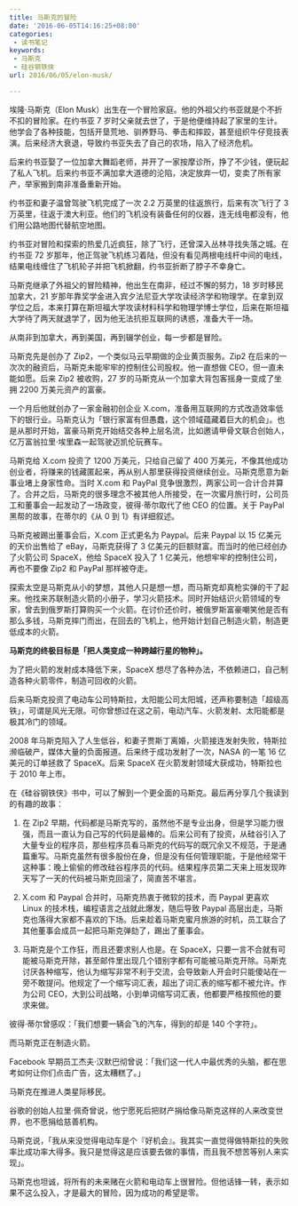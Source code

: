 ```yaml
---
title: 马斯克的冒险
date: '2016-06-05T14:16:25+08:00'
categories:
 - 读书笔记
keywords:
 - 马斯克
 - 硅谷钢铁侠
url: 2016/06/05/elon-musk/

---
```


埃隆·马斯克（Elon Musk）出生在一个冒险家庭。他的外祖父约书亚就是个不折不扣的冒险家。在约书亚 7 岁时父亲就去世了，于是他便维持起了家里的生计。他学会了各种技能，包括开垦荒地、驯养野马、拳击和摔跤，甚至组织牛仔竞技表演。后来经济大衰退，导致约书亚失去了自己的农场，陷入了经济危机。

后来约书亚娶了一位加拿大舞蹈老师，并开了一家按摩诊所，挣了不少钱，便玩起了私人飞机。后来约书亚不满加拿大道德的沦陷，决定放弃一切，变卖了所有家产，举家搬到南非准备重新开始。

约书亚和妻子温曾驾驶飞机完成了一次 2.2 万英里的往返旅行，后来有次飞行了 3 万英里，往返于澳大利亚。他们的飞机没有装备任何的仪器，连无线电都没有，他们用公路地图代替航空地图。

约书亚对冒险和探索的热爱几近疯狂，除了飞行，还曾深入丛林寻找失落之城。在约书亚 72 岁那年，他正驾驶飞机练习着陆，但没有看见两根电线杆中间的电线，结果电线缠住了飞机轮子并把飞机掀翻，约书亚折断了脖子不幸身亡。

马斯克继承了外祖父的冒险精神，他出生在南非，经过不懈的努力，18 岁时移民加拿大，21 岁那年靠奖学金进入宾夕法尼亚大学攻读经济学和物理学。在拿到双学位之后，本来打算在斯坦福大学攻读材料科学和物理学博士学位，后来在斯坦福大学待了两天就退学了，因为他无法抗拒互联网的诱惑，准备大干一场。

从南非到加拿大，再到美国，再到辍学创业，每一步都是冒险。

马斯克先是创办了 Zip2，一个类似马云早期做的企业黄页服务。Zip2 在后来的一次次的融资后，马斯克未能牢牢的控制住公司股权。他一直想做 CEO，但一直未能如愿。后来 Zip2 被收购，27 岁的马斯克从一个加拿大背包客摇身一变成了坐拥 2200 万美元资产的富豪。

一个月后他就创办了一家金融初创企业 X.com，准备用互联网的方式改造效率低下的银行业。马斯克认为「银行家富有但愚蠢，这个领域蕴藏着巨大的机会」。也是从那时开始，富豪马斯克开始结交各种上层名流，比如邀请甲骨文联合创始人，亿万富翁拉里·埃里森一起驾驶迈凯伦玩赛车。

马斯克给 X.com 投资了 1200 万美元，只给自己留了 400 万美元，不像其他成功创业者，将赚来的钱藏匿起来，再从别人那里获得投资继续创业。马斯克愿意为新事业堵上身家性命。当时 X.com 和 PayPal 竞争很激烈，两家公司一合计合并算了。合并之后，马斯克的很多理念不被其他人所接受，在一次蜜月旅行时，公司员工和董事会一起发动了一场政变，彼得·蒂尔取代了他 CEO 的位置。关于 PayPal 黑帮的故事，在蒂尔的《从 0 到 1》有详细叙述。

马斯克被踢出董事会后，X.com 正式更名为 Paypal。后来 Paypal 以 15 亿美元的天价出售给了 eBay，马斯克获得了 3 亿美元的巨额财富。而当时的他已经创办了火箭公司 SpaceX，他给 SpaceX 投入了 1 亿美元，他想牢牢的控制住公司，再也不要像 Zip2 和 PayPal 那样被夺走。

探索太空是马斯克从小的梦想，其他人只是想一想，而马斯克却真枪实弹的干了起来。他找来苏联制造火箭的小册子，学习火箭技术。同时开始结识火箭领域的专家，曾去到俄罗斯打算购买一个火箭。在讨价还价时，被俄罗斯富豪嘲笑他是否有那么多钱，马斯克摔门而出，在回去的飞机上，他开始计划自己制造火箭，制造更低成本的火箭。

**马斯克的终极目标是「把人类变成一种跨越行星的物种」。**

为了把火箭的发射成本降低下来，SpaceX 想尽了各种办法，不依赖进口，自己制造各种火箭零件，制造可回收的火箭。

后来马斯克投资了电动车公司特斯拉，太阳能公司太阳城，还声称要制造「超级高铁」，可谓是风光无限。可你曾想过在这之前，电动汽车、火箭发射、太阳能都是极其冷门的领域。

2008 年马斯克陷入了人生低谷，和妻子贾斯丁离婚，火箭接连发射失败，特斯拉濒临破产，媒体大量的负面报道。后来终于成功发射了一次，NASA 的一笔 16 亿美元的订单拯救了 SpaceX。后来 SpaceX 在火箭发射领域大获成功，特斯拉也于 2010 年上市。

在《硅谷钢铁侠》书中，可以了解到一个更全面的马斯克。最后再分享几个我读到的有趣的故事：

1. 在 Zip2 早期，代码都是马斯克写的，虽然他不是专业出身，但是学习能力很强，而且一直认为自己写的代码是最棒的。后来公司有了投资，从硅谷引入了大量专业的程序员，那些程序员看马斯克的代码写的既冗余又不规范，于是通篇重写。马斯克虽然有很多股份在身，但是没有任何管理职能，于是他经常干这种事：晚上偷偷的修改硅谷程序员的代码。结果程序员第二天来上班发现昨天写了一天的代码被马斯克回滚了，简直苦不堪言。

1. X.com 和 Paypal 合并时，马斯克热衷于微软的技术，而 Paypal 更喜欢 Linux 的技术栈，编程语言之战就此爆发，随后导致 Paypal 高层出走，马斯克也落得大家都不喜欢的下场。后来趁着马斯克蜜月旅游的时机，员工联合了其他董事会成员一起把马斯克弹劾了，踢出了董事会。

1. 马斯克是个工作狂，而且还要求别人也是。在 SpaceX，只要一言不合就有可能被马斯克开除，甚至邮件里出现几个错别字都有可能被马斯克开除。马斯克讨厌各种缩写，他认为缩写非常不利于交流，会导致新人开会时只能傻站在一旁不敢提问。他规定了一个缩写词汇表，超出了词汇表的缩写都不被允许。作为公司 CEO，大到公司战略，小到单词缩写词汇表，他都要严格按照他的要求来做。

彼得·蒂尔曾感叹：「我们想要一辆会飞的汽车，得到的却是 140 个字符」。

而马斯克正在制造火箭。

Facebook 早期员工杰夫·汉默巴彻曾说：「我们这一代人中最优秀的头脑，都在思考如何让你们点击广告，这太糟糕了。」

马斯克在推进人类星际移民。

谷歌的创始人拉里·佩奇曾说，他宁愿死后把财产捐给像马斯克这样的人来改变世界，也不愿捐给慈善机构。

马斯克说，「我从来没觉得电动车是个『好机会』。我其实一直觉得做特斯拉的失败率比成功率大得多。我只是觉得这是应该要去做的事情，而且我不想苦等别人来实现」。

马斯克也坦诚，将所有的未来赌在火箭和电动车上很冒险。但他话锋一转，表示如果不这么投入，才是最大的冒险，因为成功的希望是零。
